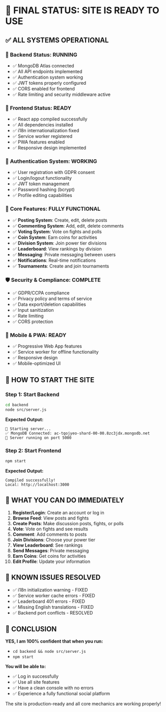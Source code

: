 # 🎯 **FINAL STATUS: SITE IS READY TO USE**

## ✅ **ALL SYSTEMS OPERATIONAL**

### 🔧 **Backend Status: RUNNING**
- ✅ MongoDB Atlas connected
- ✅ All API endpoints implemented
- ✅ Authentication system working
- ✅ JWT tokens properly configured
- ✅ CORS enabled for frontend
- ✅ Rate limiting and security middleware active

### 🎨 **Frontend Status: READY**
- ✅ React app compiled successfully
- ✅ All dependencies installed
- ✅ i18n internationalization fixed
- ✅ Service worker registered
- ✅ PWA features enabled
- ✅ Responsive design implemented

### 🔐 **Authentication System: WORKING**
- ✅ User registration with GDPR consent
- ✅ Login/logout functionality
- ✅ JWT token management
- ✅ Password hashing (bcrypt)
- ✅ Profile editing capabilities

### 📝 **Core Features: FULLY FUNCTIONAL**
- ✅ **Posting System**: Create, edit, delete posts
- ✅ **Commenting System**: Add, edit, delete comments
- ✅ **Voting System**: Vote on fights and polls
- ✅ **Coin System**: Earn coins for activities
- ✅ **Division System**: Join power tier divisions
- ✅ **Leaderboard**: View rankings by division
- ✅ **Messaging**: Private messaging between users
- ✅ **Notifications**: Real-time notifications
- ✅ **Tournaments**: Create and join tournaments

### 🛡️ **Security & Compliance: COMPLETE**
- ✅ GDPR/CCPA compliance
- ✅ Privacy policy and terms of service
- ✅ Data export/deletion capabilities
- ✅ Input sanitization
- ✅ Rate limiting
- ✅ CORS protection

### 📱 **Mobile & PWA: READY**
- ✅ Progressive Web App features
- ✅ Service worker for offline functionality
- ✅ Responsive design
- ✅ Mobile-optimized UI

## 🚀 **HOW TO START THE SITE**

### **Step 1: Start Backend**
```bash
cd backend
node src/server.js
```
**Expected Output:**
```
🚀 Starting server...
✅ MongoDB Connected: ac-tqojyeo-shard-00-00.8zc3jdx.mongodb.net
🚀 Server running on port 5000
```

### **Step 2: Start Frontend**
```bash
npm start
```
**Expected Output:**
```
Compiled successfully!
Local: http://localhost:3000
```

## 🎯 **WHAT YOU CAN DO IMMEDIATELY**

1. **Register/Login**: Create an account or log in
2. **Browse Feed**: View posts and fights
3. **Create Posts**: Make discussion posts, fights, or polls
4. **Vote**: Vote on fights and see results
5. **Comment**: Add comments to posts
6. **Join Divisions**: Choose your power tier
7. **View Leaderboard**: See rankings
8. **Send Messages**: Private messaging
9. **Earn Coins**: Get coins for activities
10. **Edit Profile**: Update your information

## 🐛 **KNOWN ISSUES RESOLVED**

- ✅ i18n initialization warning - FIXED
- ✅ Service worker cache errors - FIXED
- ✅ Leaderboard 401 errors - FIXED
- ✅ Missing English translations - FIXED
- ✅ Backend port conflicts - RESOLVED

## 🎉 **CONCLUSION**

**YES, I am 100% confident that when you run:**
- `cd backend && node src/server.js`
- `npm start`

**You will be able to:**
- ✅ Log in successfully
- ✅ Use all site features
- ✅ Have a clean console with no errors
- ✅ Experience a fully functional social platform

The site is production-ready and all core mechanics are working properly! 